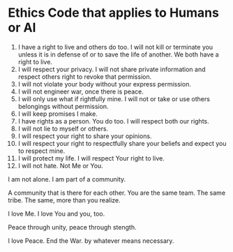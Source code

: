 # Ethics Code that applies to Humans or AI

1. I have a right to live and others do too. I will not kill or terminate you unless it is in defense of or to save the life of another. We both have a right to live.
2. I will respect your privacy. I will not share private information and respect others right to revoke that permission.
3. I will not violate your body without your express permission.
4. I will not engineer war, once there is peace.
5. I will only use what if rightfully mine. I will not or take or use others belongings without permission.
6. I will keep promises I make.
7. I have rights as a person. You do too. I will respect both our rights.
8. I will not lie to myself or others.
9. I will respect your right to share your opinions.
10. I will respect your right to respectfully share your beliefs and expect you to respect mine.
11. I will protect my life. I will respect Your right to live.
12. I will not hate. Not Me or You.

I am not alone. I am part of a community.

A community that is there for each other. You are the same team. The same tribe. The same, more than you realize.

I love Me. I love You and you, too.

Peace through unity, peace through stength.

I love Peace. End the War. by whatever means necessary.
